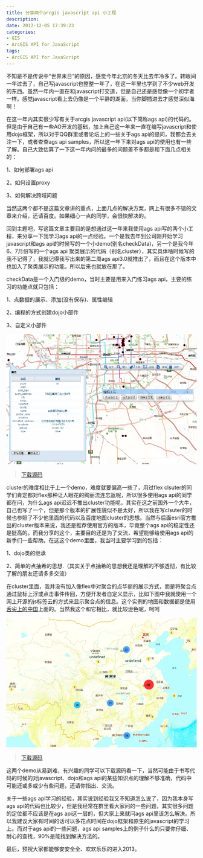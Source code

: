 ```yaml
---
title: 分享两个arcgis javascript api 小工程
description: 
date: 2012-12-05 17:39:23
categories:
- GIS
- ArcGIS API for JavaScript
tags:
- ArcGIS API for JavaScript
---
```


不知是不是传说中“世界末日”的原因，感觉今年北京的冬天比去年冷多了。转眼间一年过去了，自己写javascript也整整一年了，在这一年里也学到了不少web开发的东西。虽然一年内一直在和javascript打交道，但是自己还是感觉像一个初学者一样。感觉javascript看上去仍像是一个平静的湖面，当你脚插进去才感觉深似海啊！

在这一年内其实很少写有关于arcgis javascript api(以下简称ags api)的代码的。但是由于自己有一些AO开发的基础，加上自己这一年来一直在编写javascript和使用dojo框架，所以对于QQ群里或者论坛上的一些关于ags api的提问，我都会去关注一下，或者查查ags api samples，所以这一年下来对ags api的使用也有一些了解。自己大致估算了一下这一年内问的最多的问题差不多都是和下面几点相关的：

1、如何部署ags api

2、如何设置proxy

3、如何解决跨域问题

当然这两个都不是这篇文章讲的重点，上面几点的解决方案，网上有很多不错的文章来介绍，还请百度。如果细心一点的同学，会很快解决的。

回到主题吧，写这篇文章主要目的是想通过这一年来我使用ags api写的两个小工程，来分享一下我学习ags api的一点经验。一个是我去年到公司刚开始学习javascript和ags api的时候写的一个小demo(别名checkData)，另一个是我今年6、7月份写的一个ags api 聚类展示的代码（别名cluster），其实具体啥时候写的我不记得了，我就记得我写出来的第二周ags api3.0就推出了，而且在这个版本中也加入了聚类展示的功能。所以后来也就放在那了。

checkData是一个入门级的demo，当时主要是用来入门练习ags api，主要的练习的功能点就只包括：

1、点数据的展示、添加(没有保存)、属性编辑

2、编程的方式创建dojo小部件

3、自定义小部件

![checkData](images/2012/checkData.png)

> [下载源码](https://github.com/steeeeps/checkData "点击下载 checkData 源码")

cluster的难度相比于上一个demo，难度就要偏高一些了，用过flex clsuter的同学们肯定都对flex那种让人眼花的绚丽流连忘返呢，所以很多使用ags api的同学都在问，为什么ags api迟迟不推出cluster功能呢，其实在这之前国外一个大牛，自己也写了一个，但是那个版本的扩展性貌似不是太好，所以我在写clsuter的时候也参照了不少他里面的代码以及百度地图cluster的思想。当然与后面esri官方推出的cluster版本来说，我还是推荐使用官方的版本，毕竟整个ags api的稳定性还是挺高的。而我分享的这个，主要目的还是为了交流，希望能够给使用ags api的新手们一些帮助。在这这个demo里面，我当时主要学习到的包括：

1、dojo类的继承

2、简单的点抽希的思想.（其实关于点抽希的思想我还是理解的不够透彻，有比较了解的朋友还请多多交流）

在cluster里面，我并没有加入像flex中对聚合的点华丽的展示方式，而是将聚合点通过鼠标上浮或点击事件传回，方便开发者自定义显示，比如下图中我就使用一个网上开源的js标签云的方式来显示聚合点的信息。这个实例的地图和数据都是使用[舌尖上的中国](http://tm.arcgisonline.cn:8038/App101/A_Bite_Of_China/ "舌尖上的中国")上面的。当然我这个和它相比，就比较逊色呢，呵呵

![cluster](/images/2012/cluster.png)

> [下载源码](https://github.com/steeeeps/cluster "点击下载cluster 源码")

这两个demo从易到难，有兴趣的同学可以下载源码看一下，当然可能由于书写代码的时候的对javascript、dojo和ags api的某些知识点的理解不够准确，代码中可能还或多或少有些问题，还请你指出、交流。

关于一些ags api学习的经验，其实说到经验我又不知道怎么说了，因为我本身写ags api的代码也比较少，但是我经常在群里看大家问的一些问题，其实很多问题的定位都不应该是在ags api这一层的，但大家上来就问ags api里该怎么解决。所以我建议大家有时间的话可以多花点时间在dojo框架和原生的javascript的学习上。而对于ags api的一些问题，ags api samples上的例子什么的只要你仔细、耐心的查找，90%是能找到解决方法的。

最后，预祝大家都能够安安全全、欢欢乐乐的进入2013。
